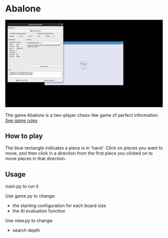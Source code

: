 # Abalone


![Demo](abalone_demo.gif)


The game Abalone is a two-player chess-like game of perfect information. [See game rules](https://boardgamegeek.com/boardgame/526/abalone-classic)


## How to play
The blue rectangle indicates a piece is in 'hand'.  Click on pieces you want to move, and then click in a direction from the first piece you clicked on to move pieces in that direction. 

## Usage

main.py to run it


Use game.py to change:
* the starting configuration for each board size 
* the AI evaluation function
 
 Use view.py to change: 
 * search depth 





